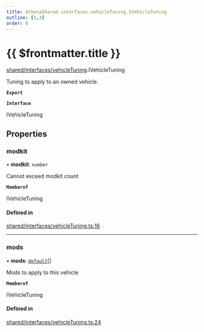 ```yaml
---
title: AthenaShared.interfaces.vehicleTuning.IVehicleTuning
outline: [1,3]
order: 0
---
```


# {{ $frontmatter.title }}


[shared/interfaces/vehicleTuning](../modules/shared_interfaces_vehicleTuning.md).IVehicleTuning

Tuning to apply to an owned vehicle.

**`Export`**

**`Interface`**

IVehicleTuning

## Properties

### modkit

• **modkit**: `number`

Cannot exceed modkit count

**`Memberof`**

IVehicleTuning

#### Defined in

[shared/interfaces/vehicleTuning.ts:16](https://github.com/Stuyk/altv-athena/blob/627294b/src/core/shared/interfaces/vehicleTuning.ts#L16)

___

### mods

• **mods**: [`default`](shared_interfaces_vehicleMod_default.md)[]

Mods to apply to this vehicle

**`Memberof`**

IVehicleTuning

#### Defined in

[shared/interfaces/vehicleTuning.ts:24](https://github.com/Stuyk/altv-athena/blob/627294b/src/core/shared/interfaces/vehicleTuning.ts#L24)
